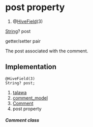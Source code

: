 
<div>

# post property

</div>


<div>

1.  @[HiveField](https://pub.dev/documentation/hive/2.2.3/hive/HiveField-class.html)(3)

</div>

[String](https://api.flutter.dev/flutter/dart-core/String-class.html)?
post


getter/setter pair




The post associated with the comment.



## Implementation

``` language-dart
@HiveField(3)
String? post;
```







1.  [talawa](../../index.md)
2.  [comment_model](../../models_comment_comment_model/)
3.  [Comment](../../models_comment_comment_model/Comment-class.md)
4.  post property

##### Comment class







